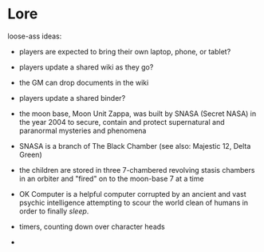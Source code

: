 # Lore

loose-ass ideas:

* players are expected to bring their own laptop, phone, or tablet?
* players update a shared wiki as they go?
* the GM can drop documents in the wiki
* players update a shared binder?


* the moon base, Moon Unit Zappa, was built by SNASA (Secret NASA) in the year 2004 to secure, contain and protect supernatural and paranormal mysteries and phenomena
* SNASA is a branch of The Black Chamber (see also: Majestic 12, Delta Green)
* the children are stored in three 7-chambered revolving stasis chambers in an orbiter and "fired" on to the moon-base 7 at a time
* OK Computer is a helpful computer corrupted by an ancient and vast psychic intelligence attempting to scour the world clean of humans in order to finally _sleep_.
* timers, counting down over character heads
*